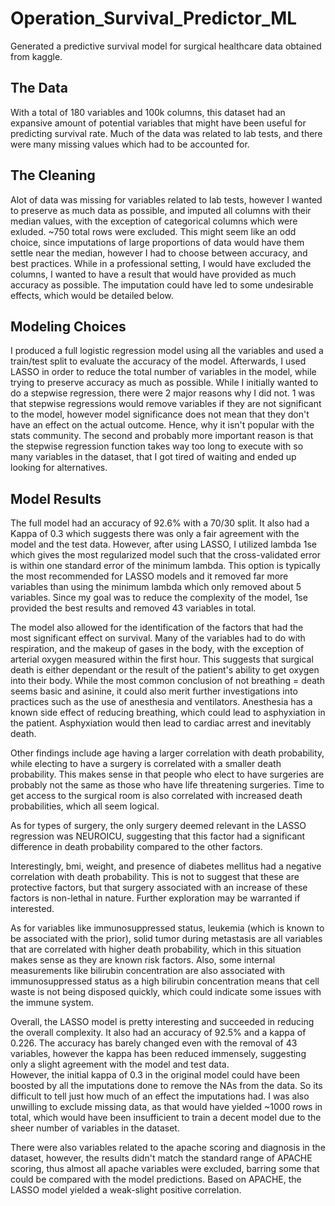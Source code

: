 # Operation_Survival_Predictor_ML

Generated a predictive survival model for surgical healthcare data obtained from kaggle. 

## The Data 

With a total of 180 variables and 100k columns, this dataset had an expansive amount of potential variables that might have been useful for predicting survival rate.
Much of the data was related to lab tests, and there were many missing values which had to be accounted for.

## The Cleaning

Alot of data was missing for variables related to lab tests, however I wanted to preserve as much data as possible, and imputed all columns with their median values, with the exception of categorical columns which were exluded. ~750 total rows were excluded. This might seem like an odd choice, since imputations of large proportions of data would have them settle near the median, however I had to choose between accuracy, and best practices. While in a professional setting, I would have excluded the columns, I wanted to have a result that would have provided as much accuracy as possible. The imputation could have led to some undesirable effects, which would be detailed below.
## Modeling Choices

I produced a full logistic regression model using all the variables and used a train/test split to evaluate the accuracy of the model. Afterwards, I used
LASSO in order to reduce the total number of variables in the model, while trying to preserve accuracy as much as possible.
While I initially wanted to do a stepwise regression, there were 2 major reasons why I did not. 1 was that stepwise regressions would remove variables if they
are not significant to the model, however model significance does not mean that they don't have an effect on the actual outcome. Hence, why it isn't popular
with the stats community. The second and probably more important reason is that the stepwise regression function takes way too long to execute with so many
variables in the dataset, that I got tired of waiting and ended up looking for alternatives.

## Model Results

The full model had an accuracy of 92.6% with a 70/30 split. It also had a Kappa of 0.3 which suggests there was only a fair agreement with the model and the test data.
However, after using LASSO, I utilized lambda 1se which gives the most regularized model such that the cross-validated error is within one standard error of the minimum lambda.
This option is typically the most recommended for LASSO models and it removed far more variables than using the minimum lambda which only removed about 5 variables.
Since my goal was to reduce the complexity of the model, 1se provided the best results and removed 43 variables in total.  

The model also allowed for the identification of the factors that had the most significant effect on survival. Many of the variables had to do with respiration, and 
the makeup of gases in the body, with the exception of arterial oxygen measured within the first hour. This suggests that surgical death is either dependant or the result
of the patient's ability to get oxygen into their body. While the most common conclusion of not breathing = death seems basic and asinine, it could also merit further investigations
into practices such as the use of anesthesia and ventilators. Anesthesia has a known side effect of reducing breathing, which could lead to asphyxiation in the patient. 
Asphyxiation would then lead to cardiac arrest and inevitably death.  

Other findings include age having a larger correlation with death probability, while electing to have a surgery is correlated with a smaller death probability. This makes
sense in that people who elect to have surgeries are probably not the same as those who have life threatening surgeries. Time to get access to the surgical room is also
correlated with increased death probabilities, which all seem logical.  

As for types of surgery, the only surgery deemed relevant in the LASSO regression was NEUROICU, suggesting that this factor had a significant difference in death probability 
compared to the other factors.  

Interestingly, bmi, weight, and presence of diabetes mellitus had a negative correlation with death probability. This is not to suggest that these are protective factors,
but that surgery associated with an increase of these factors is non-lethal in nature. Further exploration may be warranted if interested. 

As for variables like immunosuppressed status, leukemia (which is known to be associated with the prior), solid tumor during metastasis are all variables
that are correlated with higher death probability, which in this situation makes sense as they are known risk factors. Also, some internal measurements like
bilirubin concentration are also associated with immunosuppressed status as a high bilirubin concentration means that cell waste is not being disposed quickly, which
could indicate some issues with the immune system.  

Overall, the LASSO model is pretty interesting and succeeded in reducing the overall complexity. It also had an accuracy of 92.5% and a kappa of 0.226. The accuracy
has barely changed even with the removal of 43 variables, however the kappa has been reduced immensely, suggesting only a slight agreement with the model and test data.  
However, the initial kappa of 0.3 in the original model could have been boosted by all the imputations done to remove the NAs from the data. So its difficult to tell 
just how much of an effect the imputations had. I was also unwilling to exclude missing data, as that would have yielded ~1000 rows in total, which would have been
insufficient to train a decent model due to the sheer number of variables in the dataset.

There were also variables related to the apache scoring and diagnosis in the dataset, however, the results didn't match the standard range of APACHE scoring, 
thus almost all apache variables were excluded, barring some that could be compared with the model predictions.
Based on APACHE, the LASSO model yielded a weak-slight positive correlation.

